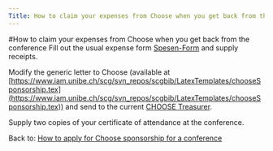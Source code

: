 ```yaml
---
Title: How to claim your expenses from Choose when you get back from the conference
---
```

#How to claim your expenses from Choose when you get back from the conference
Fill out the usual expense form [Spesen-Form](%assets_url%/download/forms/) and supply receipts.

Modify the generic letter to Choose (available at [https://www.iam.unibe.ch/scg/svn_repos/scgbib/LatexTemplates/chooseSponsorship.tex](https://www.iam.unibe.ch/scg/svn_repos/scgbib/LatexTemplates/chooseSponsorship.tex)) and send to the current [CHOOSE Treasurer](http://choose.s-i.ch/board).

Supply two copies of your certificate of attendance at the conference.

Back to: [How to apply for Choose sponsorship for a conference](%base_url%/wiki/howtos/howtoapplyforchoosesponsorshipforaconference)
